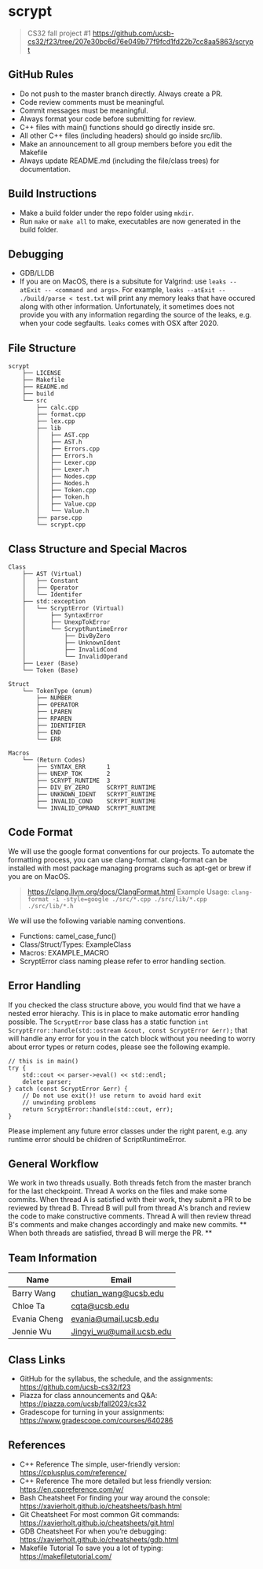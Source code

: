 # scrypt
> CS32 fall project #1
> https://github.com/ucsb-cs32/f23/tree/207e30bc6d76e049b77f9fcd1fd22b7cc8aa5863/scrypt

## GitHub Rules
- Do not push to the master branch directly. Always create a PR.
- Code review comments must be meaningful.
- Commit messages must be meaningful.
- Always format your code before submitting for review.
- C++ files with main() functions should go directly inside src.
- All other C++ files (including headers) should go inside src/lib.
- Make an announcement to all group members before you edit the Makefile
- Always update README.md (including the file/class trees) for documentation.

## Build Instructions
- Make a build folder under the repo folder using `mkdir`.
- Run `make` or `make all` to make, executables are now
generated in the build folder.

## Debugging
- GDB/LLDB
- If you are on MacOS, there is a subsitute for Valgrind:
use `leaks --atExit -- <command and args>`. For example,
`leaks --atExit -- ./build/parse < test.txt` will print any
memory leaks that have occured along with other information.
Unfortunately, it sometimes does not provide you with any
information regarding the source of the leaks, e.g. when your
code segfaults. `leaks` comes with OSX after 2020.

## File Structure
```
scrypt
    ├── LICENSE
    ├── Makefile
    ├── README.md
    ├── build
    └── src
        ├── calc.cpp
        ├── format.cpp
        ├── lex.cpp
        ├── lib
        │   ├── AST.cpp
        │   ├── AST.h
        │   ├── Errors.cpp
        │   ├── Errors.h
        │   ├── Lexer.cpp
        │   ├── Lexer.h
        │   ├── Nodes.cpp
        │   ├── Nodes.h
        │   ├── Token.cpp
        │   ├── Token.h
        │   ├── Value.cpp
        │   └── Value.h
        ├── parse.cpp
        └── scrypt.cpp
```

## Class Structure and Special Macros
```
Class
    ├── AST (Virtual)
    │   ├── Constant
    │   ├── Operator
    │   └── Identifer
    ├── std::exception
    │   └── ScryptError (Virtual)
    │       ├── SyntaxError
    │       ├── UnexpTokError
    │       └── ScryptRuntimeError
    │           ├── DivByZero
    │           ├── UnknownIdent
    │           ├── InvalidCond
    │           └── InvalidOperand
    ├── Lexer (Base)
    └── Token (Base)

Struct
    └── TokenType (enum)
        ├── NUMBER
        ├── OPERATOR
        ├── LPAREN
        ├── RPAREN
        ├── IDENTIFIER
        ├── END
        └── ERR
    
Macros
    └── (Return Codes)
        ├── SYNTAX_ERR      1
        ├── UNEXP_TOK       2
        ├── SCRYPT_RUNTIME  3
        ├── DIV_BY_ZERO     SCRYPT_RUNTIME
        ├── UNKNOWN_IDENT   SCRYPT_RUNTIME
        ├── INVALID_COND    SCRYPT_RUNTIME
        └── INVALID_OPRAND  SCRYPT_RUNTIME
```

## Code Format
We will use the google format conventions for our projects.
To automate the formatting process, you can use clang-format.
clang-format can be installed with most package managing
programs such as apt-get or brew if you are on MacOS.
> https://clang.llvm.org/docs/ClangFormat.html
> Example Usage: `clang-format -i -style=google ./src/*.cpp ./src/lib/*.cpp ./src/lib/*.h`

We will use the following variable naming conventions.
- Functions: camel_case_func()
- Class/Struct/Types: ExampleClass
- Macros: EXAMPLE_MACRO
- ScryptError class naming please refer to error handling section.

## Error Handling
If you checked the class structure above, you would find that we
have a nested error hierachy. This is in place to make automatic
error handling possible. The `ScryptError` base class has a static
function `int ScryptError::handle(std::ostream &cout, const ScryptError &err);`
that will handle any error for you in the catch block without
you needing to worry about error types or return codes, please see the
following example.

```
// this is in main()
try {
    std::cout << parser->eval() << std::endl;
    delete parser;
} catch (const ScryptError &err) {
    // Do not use exit()! use return to avoid hard exit 
    // unwinding problems
    return ScryptError::handle(std::cout, err);
}
```

Please implement any future error classes under the right parent,
e.g. any runtime error should be children of ScriptRuntimeError.

## General Workflow
We work in two threads usually. Both threads fetch from the
master branch for the last checkpoint. Thread A works on the
files and make some commits. When thread A is satisfied with
their work, they submit a PR to be reviewed by thread B. Thread
B will pull from thread A's branch and review the code to make
constructive comments. Thread A will then review thread B's
comments and make changes accordingly and make new commits.
** When both threads are satisfied, thread B will merge the PR. **

## Team Information
|   Name        |   Email                   |
|---------------|---------------------------|
|Barry Wang     |chutian_wang@ucsb.edu      |
|Chloe Ta       |cqta@ucsb.edu              |
|Evania Cheng   |evania@umail.ucsb.edu      |
|Jennie Wu      |Jingyi_wu@umail.ucsb.edu   |

## Class Links
- GitHub for the syllabus, the schedule, and the assignments:
    https://github.com/ucsb-cs32/f23
- Piazza for class announcements and Q&A:
    https://piazza.com/ucsb/fall2023/cs32
- Gradescope for turning in your assignments:
    https://www.gradescope.com/courses/640286

## References
- C++ Reference The simple, user-friendly version:
    https://cplusplus.com/reference/
- C++ Reference The more detailed but less friendly version:
    https://en.cppreference.com/w/
- Bash Cheatsheet For finding your way around the console:
    https://xavierholt.github.io/cheatsheets/bash.html
- Git Cheatsheet For most common Git commands:
    https://xavierholt.github.io/cheatsheets/git.html
- GDB Cheatsheet For when you’re debugging:
    https://xavierholt.github.io/cheatsheets/gdb.html
- Makefile Tutorial To save you a lot of typing:
    https://makefiletutorial.com/
